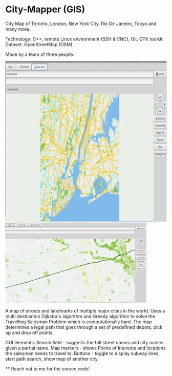 # City-Mapper (GIS)

City Map of Toronto, London, New York City, Rio De Janeiro, Tokyo and many more.

Technology: C++, remote Linux environment (SSH & VNC), Git, GTK toolkit.
 Dataset: OpenStreetMap (OSM).

Made by a team of three people.

<img src="https://github.com/yili288/City-GIS/blob/main/GUI.png"  height="500" />

<img src="https://github.com/yili288/City-GIS/blob/main/Street-level-view.png"  height="250" />



A map of streets and landmarks of multiple major cities in the world. Uses a multi destination Dijkstra's algorithm and Greedy algorithm to solve the Travelling Salesman Problem which is computationally hard. The map determines a legal path that goes through a set of predefined depots, pick up and drop off points.	

GUI elements: 
Search field - suggests the full street names and city names given a partial name.
Map markers - shows Points of Interests and locations the salesmen needs to travel to.
Buttons - toggle to display subway lines, start path search, show map of another city.

** Reach out to me for the source code!
